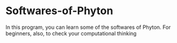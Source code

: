 # Softwares-of-Phyton
In this program, you can learn some of the softwares of Phyton. For beginners, also, to check your computational thinking
